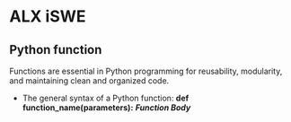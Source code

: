 # ALX iSWE
## Python function
Functions are essential in Python programming for reusability, modularity, and maintaining clean and organized code.
* The general syntax of a Python function:
**def function_name(parameters):**
***Function Body***